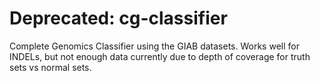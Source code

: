 Deprecated: cg-classifier
=============

Complete Genomics Classifier using the GIAB datasets. Works well for INDELs, but not enough data currently due to depth of coverage for truth sets vs normal sets.


